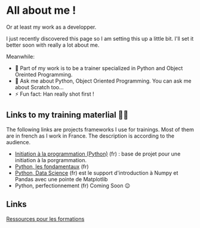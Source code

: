 # All about me !

Or at least my work as a developper.

I just recently discovered this page so I am setting this up a little bit. I'll set it better soon with really a lot about me.

Meanwhile:
- 🔭 Part of my work is to be a trainer specialized in Python and Object Oreinted Programming.
- 💬 Ask me about Python, Object Oriented Programming. You can ask me about Scratch too…
- ⚡ Fun fact: Han really shot first !

## Links to my training materlial 👨‍🏫
The following links are projects frameworks I use for trainings. Most of them are in french as I work in France. The description is according to the audience.
 * [Initiation à la programmation (Python)](https://github.com/darko-itpro/formation-initiation_programmation_Python) (fr) : base de projet pour une initiation à la porgrammation.
 * [Python, les fondamentaux](https://github.com/darko-itpro/formation-Python_fondamentaux) (fr)
 * [Python, Data Science](https://github.com/darko-itpro/python-data_science) (fr) est le support d'introduction à Numpy et Pandas avec une pointe de Matplotlib
 * Python, perfectionnement (fr) Coming Soon 😉

## Links
[Ressources pour les formations](https://bit.ly/3uh2MEQ)

<!--
**darko-itpro/darko-itpro** is a ✨ _special_ ✨ repository because its `README.md` (this file) appears on your GitHub profile.

Here are some ideas to get you started:

- 🔭 I’m currently working on ...
- 🌱 I’m currently learning ...
- 👯 I’m looking to collaborate on ...
- 🤔 I’m looking for help with ...
- 💬 Ask me about ...
- 📫 How to reach me: ...
- 😄 Pronouns: ...
- ⚡ Fun fact: ...
-->
